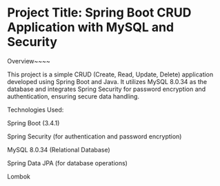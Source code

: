 # Project Title: Spring Boot CRUD Application with MySQL and Security

Overview~~~~

This project is a simple CRUD (Create, Read, Update, Delete) application developed using Spring Boot and Java. 
It utilizes MySQL 8.0.34 as the database and integrates Spring Security for password encryption and 
authentication, ensuring secure data handling.

Technologies Used:


Spring Boot (3.4.1)

Spring Security (for authentication and password encryption)

MySQL 8.0.34 (Relational Database)

Spring Data JPA (for database operations)

Lombok
